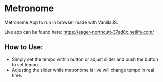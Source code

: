 # Metronome
Metronome App to run in browser made with VanillaJS.

Live app can be found here: https://eager-northcutt-37ed8c.netlify.com/

## How to Use:
- Simply set the tempo within button or adjust slider and push the button to set tempo.
- Adjusting the slider while metronome is live will change tempo in real time.


